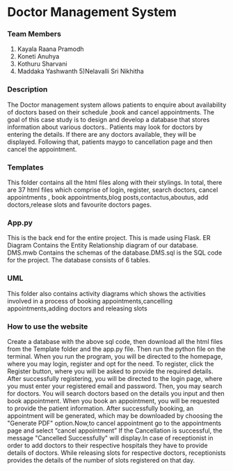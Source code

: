 # Doctor Management System
### Team Members
 1) Kayala Raana Pramodh
 2) Koneti Anuhya
 3) Kothuru Sharvani
 4) Maddaka Yashwanth 
 5)Nelavalli Sri Nikhitha
 
  ### Description 
The Doctor management system allows patients to enquire about availability of doctors based on their schedule ,book and cancel appointments. The goal of this case study is to design and develop a database that stores information about various doctors.. Patients may look for doctors by entering the details. If there are any doctors available, they will be displayed. Following that, patients maygo to cancellation page and then cancel the appointment. 

### Templates
 This folder contains all the html files along with their stylings. In total, there are 37 html files which comprise  of login, register, search doctors, cancel appointments , book appointments,blog posts,contactus,aboutus, add doctors,release slots and favourite doctors pages. 
 
### App.py 
This is the back end for the entire project. This is made using Flask. ER Diagram Contains the Entity Relationship diagram of our database. DMS.mwb Contains the schemas of the database.DMS.sql is the SQL code for the project. The database consists of 6 tables.

### UML
This folder also contains activity diagrams which shows the activities involved in a process of booking appointments,cancelling appointments,adding doctors and releasing slots

### How to use the website 
Create a database with the above sql code, then download all the html files from the Template folder and the app.py file. Then run the python file on the terminal. When you run the program, you will be directed to the homepage, where you may login, register and opt for the need. To register, click the Register button, where you will be asked to provide the required details. After successfully registering, you will be directed to the login page, where you must enter your registered email and password. Then, you may search for doctors. You will search doctors based on the details you input and then book appointment. When you book an appointment, you will be requested to provide the patient information. After successfully booking, an appointment will be generated, which may be downloaded by choosing the "Generate PDF" option.Now,to cancel appointment go to the appointments page and select “cancel appointment” If the Cancellation is successful, the message "Cancelled Successfully" will display.In case of receptionist in order to add doctors to their respective hospitals they have to provide details of doctors. While releasing slots for respective doctors, receptionists provides the details of the number of slots registered on that day.







